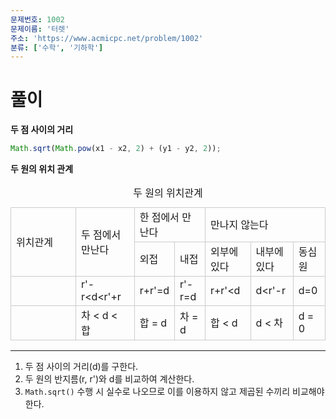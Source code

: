 ```yaml
---
문제번호: 1002
문제이름: '터렛'
주소: 'https://www.acmicpc.net/problem/1002'
분류: ['수학', '기하학']
---
```


# 풀이

**두 점 사이의 거리**

```js
Math.sqrt(Math.pow(x1 - x2, 2) + (y1 - y2, 2));
```

**두 원의 위치 관계**

<table style="BORDER-BOTTOM: medium none; BORDER-LEFT: medium none; BORDER-COLLAPSE: collapse; BORDER-TOP: medium none; BORDER-RIGHT: medium none" class="point" border="0" cellspacing="0" cellpadding="0" width="100%">
<caption>두 원의 위치관계</caption>
<tbody>
<tr>
<td style="BORDER-BOTTOM: #ccc 1px solid; BORDER-LEFT: #ccc 1px solid; WIDTH: 87px; HEIGHT: 36px; BORDER-TOP: #ccc 1px solid; BORDER-RIGHT: #ccc 1px solid" rowspan="2">위치관계</td>
<td style="BORDER-BOTTOM: #ccc 1px solid; BORDER-TOP: #ccc 1px solid; BORDER-RIGHT: #ccc 1px solid" rowspan="2">두 점에서 만난다</td>
<td style="BORDER-BOTTOM: #ccc 1px solid; BORDER-TOP: #ccc 1px solid; BORDER-RIGHT: #ccc 1px solid" colspan="2">한 점에서 만난다</td>
<td style="BORDER-BOTTOM: #ccc 1px solid; BORDER-TOP: #ccc 1px solid; BORDER-RIGHT: #ccc 1px solid" colspan="3">만나지 않는다</td></tr>
<tr>
<td style="BORDER-BOTTOM: #ccc 1px solid; BORDER-RIGHT: #ccc 1px solid">외접</td>
<td style="BORDER-BOTTOM: #ccc 1px solid; BORDER-RIGHT: #ccc 1px solid">내접</td>
<td style="BORDER-BOTTOM: #ccc 1px solid; BORDER-RIGHT: #ccc 1px solid">외부에 있다</td>
<td style="BORDER-BOTTOM: #ccc 1px solid; BORDER-RIGHT: #ccc 1px solid">내부에 있다</td>
<td style="BORDER-BOTTOM: #ccc 1px solid; BORDER-RIGHT: #ccc 1px solid">동심원</td></tr>
<tr>
<td style="BORDER-BOTTOM: #ccc 1px solid; BORDER-LEFT: #ccc 1px solid; BORDER-RIGHT: #ccc 1px solid"></td>
<td style="BORDER-BOTTOM: #ccc 1px solid; BORDER-RIGHT: #ccc 1px solid">r'-r&lt;d&lt;r'+r</td>
<td style="BORDER-BOTTOM: #ccc 1px solid; BORDER-RIGHT: #ccc 1px solid">r+r'=d</td>
<td style="BORDER-BOTTOM: #ccc 1px solid; BORDER-RIGHT: #ccc 1px solid">r'-r=d</td>
<td style="BORDER-BOTTOM: #ccc 1px solid; BORDER-RIGHT: #ccc 1px solid">r+r'&lt;d</td>
<td style="BORDER-BOTTOM: #ccc 1px solid; BORDER-RIGHT: #ccc 1px solid">d&lt;r'-r</td>
<td style="BORDER-BOTTOM: #ccc 1px solid; BORDER-RIGHT: #ccc 1px solid">d=0</td></tr>
<tr><td style="BORDER-BOTTOM: #ccc 1px solid; BORDER-LEFT: #ccc 1px solid; BORDER-RIGHT: #ccc 1px solid"></td>
<td style="BORDER-BOTTOM: #ccc 1px solid; BORDER-RIGHT: #ccc 1px solid">차 &lt; d &lt; 합</td>
<td style="BORDER-BOTTOM: #ccc 1px solid; BORDER-RIGHT: #ccc 1px solid">합 = d</td>
<td style="BORDER-BOTTOM: #ccc 1px solid; BORDER-RIGHT: #ccc 1px solid">차 = d</td>
<td style="BORDER-BOTTOM: #ccc 1px solid; BORDER-RIGHT: #ccc 1px solid">합 &lt;&nbsp;d</td>
<td style="BORDER-BOTTOM: #ccc 1px solid; BORDER-RIGHT: #ccc 1px solid">d &lt; 차</td>
<td style="BORDER-BOTTOM: #ccc 1px solid; BORDER-RIGHT: #ccc 1px solid">d = 0</td></tr></tbody></table>

---

1. 두 점 사이의 거리(d)를 구한다.
2. 두 원의 반지름(r, r')와 d를 비교하여 계산한다.
3. `Math.sqrt()` 수행 시 실수로 나오므로 이를 이용하지 않고 제곱된 수끼리 비교해야한다.